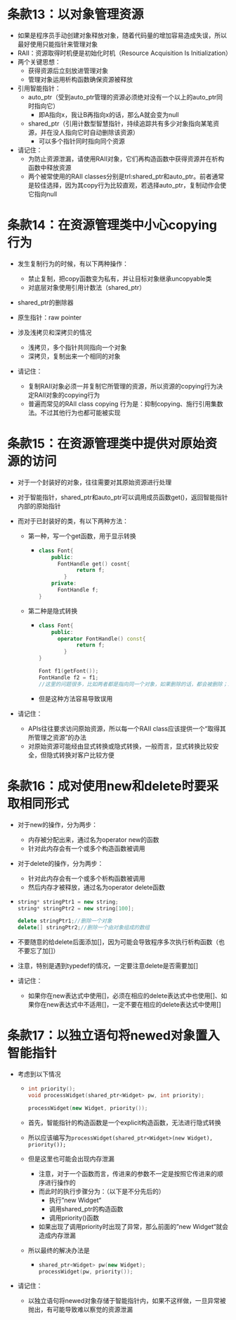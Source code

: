 # 条款13：以对象管理资源

- 如果是程序员手动创建对象释放对象，随着代码量的增加容易造成失误，所以最好使用只能指针来管理对象
- RAII：资源取得时机便是初始化时机（Resource Acquisition Is Initialization）
- 两个关键思想：
  - 获得资源后立刻放进管理对象
  - 管理对象运用析构函数确保资源被释放
- 引用智能指针：
  - auto_ptr（受到auto_ptr管理的资源必须绝对没有一个以上的auto_ptr同时指向它）
    - 即A指向x，我让B再指向x的话，那么A就会变为null
  - shared_ptr（引用计数型智慧指针，持续追踪共有多少对象指向某笔资源，并在没人指向它时自动删除该资源）
    - 可以多个指针同时指向同个资源
- 请记住：
  - 为防止资源泄漏，请使用RAII对象，它们再构造函数中获得资源并在析构函数中释放资源
  - 两个被常使用的RAII classes分别是trl:shared_ptr和auto_ptr。前者通常是较佳选择，因为其copy行为比较直观，若选择auto_ptr，复制动作会使它指向null



# 条款14：在资源管理类中小心copying行为

- 发生复制行为的时候，有以下两种操作：
  - 禁止复制，把copy函数变为私有，并让目标对象继承uncopyable类
  - 对底层对象使用引用计数法（shared_ptr）
- shared_ptr的删除器
- 原生指针：raw pointer
- 涉及浅拷贝和深拷贝的情况
  - 浅拷贝，多个指针共同指向一个对象
  - 深拷贝，复制出来一个相同的对象

- 请记住：
  - 复制RAII对象必须一并复制它所管理的资源，所以资源的copying行为决定RAII对象的copying行为
  - 普遍而常见的RAII class copying 行为是：抑制copying、施行引用集数法。不过其他行为也都可能被实现



# 条款15：在资源管理类中提供对原始资源的访问

- 对于一个封装好的对象，往往需要对其原始资源进行处理

- 对于智能指针，shared_ptr和auto_ptr可以调用成员函数get()，返回智能指针内部的原始指针

- 而对于已封装好的类，有以下两种方法：

  - 第一种，写一个get函数，用于显示转换

    - ```cpp
      class Font{
          public:
          	FontHandle get() cosnt{
                  return f;
              }
          private:
          	FontHandle f;
      }
      ```

  - 第二种是隐式转换

    - ```cpp
      class Font{
          public:
          	operator FontHandle() const{
                  return f;
              }
      }
      
      Font f1(getFont());
      FontHandle f2 = f1;
      //这里的问题很多，比如两者都是指向同一个对象，如果删除的话，都会被删除；或者说，原意是要拷贝一个Font对象的，现在变为FontHandle了
      ```

    - 但是这种方法容易导致误用

- 请记住：

  - APIs往往要求访问原始资源，所以每一个RAII class应该提供一个“取得其所管理之资源”的办法
  - 对原始资源可能经由显式转换或隐式转换，一般而言，显式转换比较安全，但隐式转换对客户比较方便



# 条款16：成对使用new和delete时要采取相同形式

- 对于new的操作，分为两步：

  - 内存被分配出来，通过名为operator new的函数
  - 针对此内存会有一个或多个构造函数被调用

- 对于delete的操作，分为两步：

  - 针对此内存会有一个或多个析构函数被调用
  - 然后内存才被释放，通过名为operator delete函数

- ```cpp
  string* stringPtr1 = new string;
  string* stringPtr2 = new string[100];
  
  delete stringPtr1;//删除一个对象
  delete[] stringPtr2;//删除一个由对象组成的数组
  ```

- 不要随意的给delete后面添加[]，因为可能会导致程序多次执行析构函数（也不要忘了加[]）

- 注意，特别是遇到typedef的情况，一定要注意delete是否需要加[]

- 请记住：

  - 如果你在new表达式中使用[]，必须在相应的delete表达式中也使用[]、如果你在new表达式中不适用[]，一定不要在相应的delete表达式中使用[]



# 条款17：以独立语句将newed对象置入智能指针

- 考虑到以下情况

  - ```cpp
    int priority();
    void processWidget(shared_ptr<Widget> pw, int priority);
    
    processWidget(new Widget, priority());
    ```

  - 首先，智能指针的构造函数是一个explicit构造函数，无法进行隐式转换

  - 所以应该编写为`processWidget(shared_ptr<Widget>(new Widget), priority());`

  - 但是这里也可能会出现内存泄漏

    - 注意，对于一个函数而言，传进来的参数不一定是按照它传进来的顺序进行操作的
    - 而此时的执行步骤分为：（以下是不分先后的）
      - 执行”new Widget“
      - 调用shared_ptr的构造函数
      - 调用priority()函数
    - 如果出现了调用priority时出现了异常，那么前面的”new Widget“就会造成内存泄漏

  - 所以最终的解决办法是

    - ```cpp
      shared_ptr<Widget> pw(new Widget);
      processWidget(pw, priority());
      ```

- 请记住：

  - 以独立语句将newed对象存储于智能指针内，如果不这样做，一旦异常被抛出，有可能导致难以察觉的资源泄漏